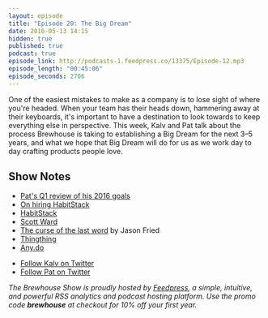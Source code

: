 ```yaml
---
layout: episode
title: "Episode 20: The Big Dream"
date: 2016-05-13 14:15
hidden: true
published: true
podcast: true
episode_link: http://podcasts-1.feedpress.co/13375/Episode-12.mp3
episode_length: "00:45:06"
episode_seconds: 2706
---
```


One of the easiest mistakes to make as a company is to lose sight of where you're headed. When your team has their heads down, hammering away at their keyboards, it's important to have a destination to look towards to keep everything else in perspective. This week, Kalv and Pat talk about the process Brewhouse is taking to establishing a Big Dream for the next 3–5 years, and what we hope that Big Dream will do for us as we work day to day crafting products people love.

<!-- break -->

## Show Notes

- [Pat's Q1 review of his 2016 goals](http://patdryburgh.com/blog/q1-review/)
- [On hiring HabitStack](http://patdryburgh.com/blog/hiring-habitstack/)
- [HabitStack](http://habitstack.com)
- [Scott Ward](http://twitter.com/habitstack)
- [The curse of the last word](https://m.signalvnoise.com/the-curse-of-the-last-word-5fb5009da601) by Jason Fried
- [Thingthing](http://thingthing.co/)
- [Any.do](http://www.any.do/)

<ul>
  <li><a href="http://twitter.com/kalv">Follow Kalv on Twitter</a></li>
  <li><a href="http://twitter.com/patdryburgh">Follow Pat on Twitter</a></li>
</ul>

_The Brewhouse Show is proudly hosted by [Feedpress][FP], a simple, intuitive, and powerful RSS analytics and podcast hosting platform. Use the promo code **brewhouse** at checkout for 10% off your first year._

[FP]: http://feed.press
[TBS]: http://brewhouse.io/show/